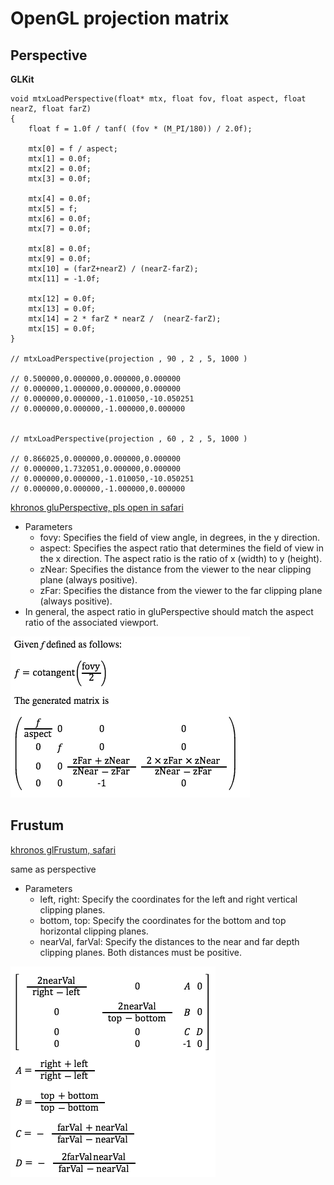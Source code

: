 
# OpenGL projection matrix


## Perspective


**GLKit**

```oc
void mtxLoadPerspective(float* mtx, float fov, float aspect, float nearZ, float farZ)
{
    float f = 1.0f / tanf( (fov * (M_PI/180)) / 2.0f);
    
    mtx[0] = f / aspect;
    mtx[1] = 0.0f;
    mtx[2] = 0.0f;
    mtx[3] = 0.0f;
    
    mtx[4] = 0.0f;
    mtx[5] = f;
    mtx[6] = 0.0f;
    mtx[7] = 0.0f;
    
    mtx[8] = 0.0f;
    mtx[9] = 0.0f;
    mtx[10] = (farZ+nearZ) / (nearZ-farZ);
    mtx[11] = -1.0f;
    
    mtx[12] = 0.0f;
    mtx[13] = 0.0f;
    mtx[14] = 2 * farZ * nearZ /  (nearZ-farZ);
    mtx[15] = 0.0f;
}

// mtxLoadPerspective(projection , 90 , 2 , 5, 1000 )

// 0.500000,0.000000,0.000000,0.000000
// 0.000000,1.000000,0.000000,0.000000
// 0.000000,0.000000,-1.010050,-10.050251
// 0.000000,0.000000,-1.000000,0.000000


// mtxLoadPerspective(projection , 60 , 2 , 5, 1000 )

// 0.866025,0.000000,0.000000,0.000000
// 0.000000,1.732051,0.000000,0.000000
// 0.000000,0.000000,-1.010050,-10.050251
// 0.000000,0.000000,-1.000000,0.000000
```

[khronos gluPerspective, pls open in safari](https://www.khronos.org/registry/OpenGL-Refpages/gl2.1/xhtml/gluPerspective.xml)

- Parameters
    - fovy:  Specifies the field of view angle, in degrees, in the y direction.
    - aspect:  Specifies the aspect ratio that determines the field of view in the x direction. The aspect ratio is the ratio of x (width) to y (height).
    - zNear: Specifies the distance from the viewer to the near clipping plane (always positive).
    - zFar: Specifies the distance from the viewer to the far clipping plane (always positive).
- In general, the aspect ratio in gluPerspective should match the aspect ratio of the associated viewport. 

![](../imgs/opengl_glperspective.png)


## Frustum 

[khronos glFrustum, safari](https://www.khronos.org/registry/OpenGL-Refpages/gl2.1/xhtml/glFrustum.xml)

same as perspective

- Parameters
    - left, right: Specify the coordinates for the left and right vertical clipping planes.
    - bottom, top: Specify the coordinates for the bottom and top horizontal clipping planes.
    - nearVal, farVal: Specify the distances to the near and far depth clipping planes. Both distances must be positive.

![](../imgs/open_projection_frustum.png)




